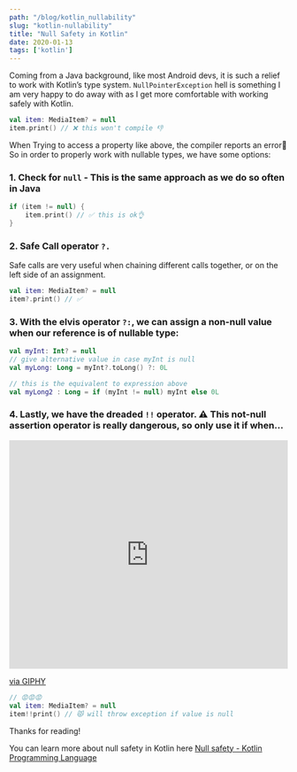 ```yaml
---
path: "/blog/kotlin_nullability"
slug: "kotlin-nullability"
title: "Null Safety in Kotlin"
date: 2020-01-13
tags: ['kotlin']
---
```


Coming from a Java background, like most Android devs, it is such a relief to work with Kotlin’s type system.
`NullPointerException` hell is something I am very happy to do away with as I get more comfortable with working safely with Kotlin.


```kotlin
val item: MediaItem? = null
item.print() // ❌ this won't compile 👎
```
When Trying to access a property like above, the compiler reports an error🎉
So in order to properly work with nullable types, we have some options:

### 1. Check for `null` - This is the same approach as we do so often in Java
```kotlin
if (item != null) {
	item.print() // ✅ this is ok👌
}
```

### 2. Safe Call operator `?.`
Safe calls are very useful when chaining different calls together, or on the left side of an assignment.
```kotlin
val item: MediaItem? = null
item?.print() // ✅
```

### 3. With the elvis operator `?:`, we can assign a non-null value when our reference is of nullable type:
```kotlin
val myInt: Int? = null
// give alternative value in case myInt is null
val myLong: Long = myInt?.toLong() ?: 0L

// this is the equivalent to expression above
val myLong2 : Long = if (myInt != null) myInt else 0L
```

### 4. Lastly, we have the dreaded `!!` operator. ⚠️ This not-null assertion operator is really dangerous, so only use it if when…
<div style="width:100%;height:0;padding-bottom:82%;position:relative;"><iframe src="https://giphy.com/embed/KhliiAkDFP9YY" width="100%" height="100%" style="position:absolute" frameBorder="0" class="giphy-embed" allowFullScreen></iframe></div><p><a href="https://giphy.com/gifs/KhliiAkDFP9YY">via GIPHY</a></p>

```kotlin
// 😡😡😡
val item: MediaItem? = null
item!!print() // 😾 will throw exception if value is null

```

Thanks for reading!



You can learn more about null safety in Kotlin here [Null safety - Kotlin Programming Language](https://kotlinlang.org/docs/tutorials/kotlin-for-py/null-safety.html)
